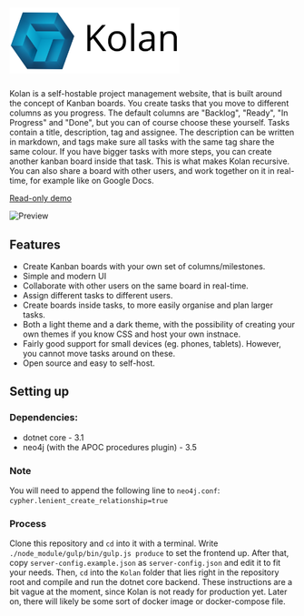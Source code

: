 # <img src="/Kolan/wwwroot/res/logo-text.png" width="300" height="auto">

Kolan is a self-hostable project management website, that is built around the concept of Kanban boards. You create tasks that you move to different columns as you progress. The default columns are "Backlog", "Ready", "In Progress" and "Done", but you can of course choose these yourself. Tasks contain a title, description, tag and assignee. The description can be written in markdown, and tags make sure all tasks with the same tag share the same colour. If you have bigger tasks with more steps, you can create another kanban board inside that task. This is what makes Kolan recursive. You can also share a board with other users, and work together on it in real-time, for example like on Google Docs.  

[Read-only demo](https://kolan.smrk.me/Board/WDRGEzAw4)

![Preview](https://i.imgur.com/fGNKBaE.png)

## Features
* Create Kanban boards with your own set of columns/milestones.
* Simple and modern UI
* Collaborate with other users on the same board in real-time.
* Assign different tasks to different users.
* Create boards inside tasks, to more easily organise and plan larger tasks.
* Both a light theme and a dark theme, with the possibility of creating your own themes if you know CSS and host your own instnace.
* Fairly good support for small devices (eg. phones, tablets). However, you cannot move tasks around on these.
* Open source and easy to self-host.

## Setting up
### Dependencies:
* dotnet core - 3.1
* neo4j (with the APOC procedures plugin) - 3.5

### Note
You will need to append the following line to `neo4j.conf`: `cypher.lenient_create_relationship=true`

### Process
Clone this repository and `cd` into it with a terminal. Write `./node_module/gulp/bin/gulp.js produce` to set the frontend up. After that, copy `server-config.example.json` as `server-config.json` and edit it to fit your needs. Then, `cd` into the `Kolan` folder that lies right in the repository root and compile and run the dotnet core backend. These instructions are a bit vague at the moment, since Kolan is not ready for production yet. Later on, there will likely be some sort of docker image or docker-compose file.
